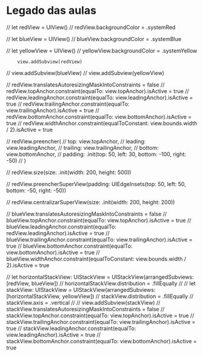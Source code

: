 #  Legado das aulas

//        let redView = UIView()
//        redView.backgroundColor = .systemRed
        
//        let blueView = UIView()
//        blueView.backgroundColor = .systemBlue
        
//        let yellowView = UIView()
//        yellowView.backgroundColor = .systemYellow
        
        view.addSubview(redView)
//        view.addSubview(blueView)
//        view.addSubview(yellowView)
        
//        redView.translatesAutoresizingMaskIntoConstraints = false
//        redView.topAnchor.constraint(equalTo: view.topAnchor).isActive = true
//        redView.leadingAnchor.constraint(equalTo: view.leadingAnchor).isActive = true
//        redView.trailingAnchor.constraint(equalTo: view.trailingAnchor).isActive = true
//        redView.bottomAnchor.constraint(equalTo: view.bottomAnchor).isActive = true
//        redView.widthAnchor.constraint(equalToConstant: view.bounds.width / 2).isActive = true
        
//        redView.preencher(
//            top: view.topAnchor,
//            leading: view.leadingAnchor,
//            trailing: view.trailingAnchor,
//            bottom: view.bottomAnchor,
//            padding: .init(top: 50, left: 30, bottom: -100, right: -50)
//        )
        
//        redView.size(size: .init(width: 200, height: 500))
        
//        redView.preencherSuperView(padding: UIEdgeInsets(top: 50, left: 50, bottom: -50, right: -50))
        
//        redView.centralizarSuperView(size: .init(width: 200, height: 200))
        
//        blueView.translatesAutoresizingMaskIntoConstraints = false
//        blueView.topAnchor.constraint(equalTo: view.topAnchor).isActive = true
//        blueView.leadingAnchor.constraint(equalTo: redView.leadingAnchor).isActive = true
//        blueView.trailingAnchor.constraint(equalTo: view.trailingAnchor).isActive = true
//        blueView.bottomAnchor.constraint(equalTo: view.bottomAnchor).isActive = true
//        blueView.widthAnchor.constraint(equalToConstant: view.bounds.width / 2).isActive = true
        
//        let horizontalStackView: UIStackView = UIStackView(arrangedSubviews: [redView, blueView])
//        horizontalStackView.distribution = .fillEqually
//
//        let stackView: UIStackView = UIStackView(arrangedSubviews: [horizontalStackView, yellowView])
//        stackView.distribution = .fillEqually
//        stackView.axis = .vertical
//
//        view.addSubview(stackView)
//        stackView.translatesAutoresizingMaskIntoConstraints = false
//        stackView.topAnchor.constraint(equalTo: view.topAnchor).isActive = true
//        stackView.trailingAnchor.constraint(equalTo: view.trailingAnchor).isActive = true
//        stackView.leadingAnchor.constraint(equalTo: view.leadingAnchor).isActive = true
//        stackView.bottomAnchor.constraint(equalTo: view.bottomAnchor).isActive = true
